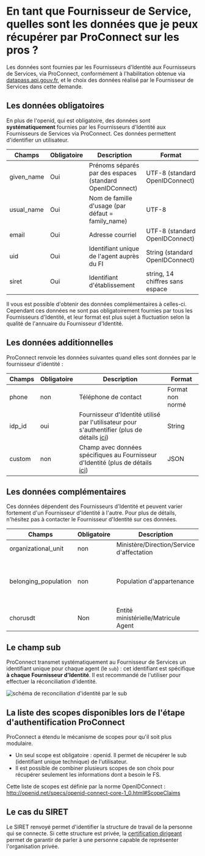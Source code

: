 # En tant que Fournisseur de Service, quelles sont les données que je peux récupérer par ProConnect sur les pros ?

Les données sont fournies par les Fournisseurs d'Identité aux Fournisseurs de Services, via ProConnect, conformément à l'habilitation obtenue via [datapass.api.gouv.fr](https://datapass.api.gouv.fr), et le choix des données réalisé par le Fournisseur de Services dans cette demande.

## Les données obligatoires

En plus de l'openid, qui est obligatoire, des données sont **systématiquement** fournies par les Fournisseurs d'Identité aux Fournisseurs de Services via ProConnect. Ces données permettent d'identifier un utilisateur.

| Champs     | Obligatoire | Description                                              | Format                          |
| ---------- | ----------- | -------------------------------------------------------- | ------------------------------- |
| given_name | Oui         | Prénoms séparés par des espaces (standard OpenIDConnect) | UTF-8 (standard OpenIDConnect)  |
| usual_name | Oui         | Nom de famille d'usage (par défaut = family_name)        | UTF-8                           |
| email      | Oui         | Adresse courriel                                         | UTF-8 (standard OpenIDConnect)  |
| uid        | Oui         | Identifiant unique de l'agent auprès du FI               | String (standard OpenIDConnect) |
| siret      | Oui         | Identifiant d'établissement                              | string, 14 chiffres sans espace |

Il vous est possible d'obtenir des données complémentaires à celles-ci. Cependant ces données ne sont pas obligatoirement fournies par tous les Fournisseurs d'Identité, et leur format est plus sujet à fluctuation selon la qualité de l'annuaire du Fournisseur d'Identité.

## Les données additionnelles

ProConnect renvoie les données suivantes quand elles sont données par le fournisseur d'identité :

| Champs               | Obligatoire | Description                               | Format                                                     |
| -------------------- | ----------- | ----------------------------------------- | ---------------------------------------------------------- |
| phone                | non         | Téléphone de contact                      | Format non normé                                           |
| idp_id               | oui         | Fournisseur d'Identité utilisé par l'utilisateur pour s'authentifier (plus de détails [ici](./connaitre-le-fi-utilise.md))                      | String  |
| custom               | non         | Champ avec données spécifiques au Fournisseur d'Identité (plus de détails [ici](./custom-scope.md))| JSON|


## Les données complémentaires

Ces données dépendent des Fournisseurs d'Identité et peuvent varier fortement d'un Fournisseur d'Identité à l'autre. Pour plus de détails, n'hésitez pas à contacter le Fournisseur d'Identité sur ces données.

| Champs               | Obligatoire | Description                               | Format                                                     |
| -------------------- | ----------- | ----------------------------------------- | ---------------------------------------------------------- |
| organizational_unit  | non         | Ministère/Direction/Service d'affectation | UTF8                                                       |
| belonging_population | non         | Population d'appartenance                 | string, Exemple: agent, prestataire, partenaire, stagiaire |
| chorusdt             | Non         | Entité ministérielle/Matricule Agent      | string                                                     |

## Le champ sub

ProConnect transmet systématiquement au Fournisseur de Services un identifiant unique pour chaque agent (le `sub`) : cet identifiant est spécifique **à chaque Fournisseur d'Identité**. Il est recommandé de l'utiliser pour effectuer la réconciliation d'identité.

![schéma de reconciliation d'identité par le sub](/images/docs/reconciliation-sub.png)

## La liste des scopes disponibles lors de l'étape d'authentification ProConnect

ProConnect a étendu le mécanisme de scopes pour qu'il soit plus modulaire.

- Un seul scope est obligatoire : openid. Il permet de récupérer le sub (identifiant unique technique) de l'utilisateur.
- Il est possible de combiner plusieurs scopes de son choix pour récupérer seulement les informations dont a besoin le FS.

Cette liste de scopes est définie par la norme OpenIDConnect : http://openid.net/specs/openid-connect-core-1_0.html#ScopeClaims

## Le cas du SIRET

Le SIRET renvoyé permet d'identifier la structure de travail de la personne qui se connecte. Si cette structure est privée, la [certification dirigeant](certification-dirigeant.md) permet de garantir de parler à une personne capable de représenter l'organisation privée.
